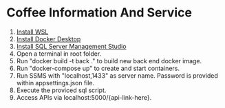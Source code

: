 # Coffee Information And Service

1. [Install WSL](https://learn.microsoft.com/en-us/windows/wsl/install)
2. [Install Docker Desktop](https://www.docker.com/)
3. [Install SQL Server Management Studio](https://learn.microsoft.com/en-us/sql/ssms/download-sql-server-management-studio-ssms?view=sql-server-ver16)
4. Open a terminal in root folder.
5. Run "docker build -t back ." to build new back end docker image.
6. Run "docker-compose up" to create and start containers.
7. Run SSMS with "localhost,1433" as server name. Password is provided within appsettings.json file.
8. Execute the proviced sql script.
9. Access APIs via localhost:5000/{api-link-here}.
